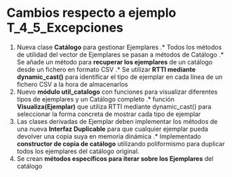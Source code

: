 # Cambios respecto a ejemplo T_4_5_Excepciones

1. Nueva clase **Catálogo** para gestionar Ejemplares
.* Todos los métodos de utilidad del vector de Ejemplares se pasan a métodos de Catálogo
.* Se añade un método para **recuperar los ejemplares** de un catálogo desde un fichero en formato CSV
.* Se utilizar **RTTI mediante dynamic_cast<T>()** para identificar el tipo de ejemplar en cada línea de un fichero CSV a la hora de almacenarlos
2. Nuevo **módulo util_catalogo** con funciones para visualizar diferentes tipos de ejemplares y un Catálogo completo
.* función **Visualiza(Ejemplar)** que utiliza RTTI mediante dynamic_cast<T>() para seleccionar la forma concreta de mostrar cada tipo de ejemplar
3. Las clases derivadas de Ejemplar deben implementar los métodos de una nueva **Interfaz Duplicable** para que cualquier ejemplar pueda devolver una copia suya en memoria dinámica
.* Implementado **constructor de copia de catálogo** utilizando poliformismo para duplicar todos los ejemplares del catálogo original.
4. Se crean **métodos específicos para iterar sobre los Ejemplares** del catálogo
